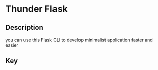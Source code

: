 # Thunder Flask
## Description 
you can use this Flask CLI to develop minimalist application faster and easier 
## Key
  
